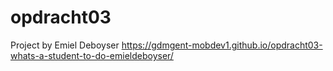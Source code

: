 # opdracht03

Project by Emiel Deboyser
https://gdmgent-mobdev1.github.io/opdracht03-whats-a-student-to-do-emieldeboyser/
